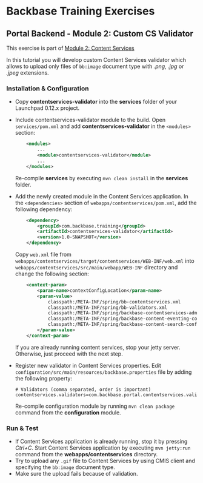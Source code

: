 # Backbase Training Exercises

## Portal Backend - Module 2: Custom CS Validator

This exercise is part of [Module 2: Content Services](../../..)

In this tutorial you will develop custom Content Services validator which allows to upload only files of `bb:image` document type with *.png*, *.jpg* or *.jpeg* extensions.

### Installation & Configuration

- Copy **contentservices-validator** into the **services** folder of your Launchpad 0.12.x project.

- Include contentservices-validator module to the build. Open `services/pom.xml` and add **contentservices-validator** in the `<modules>` section:
	```xml
	    <modules>
	        ...	    
	        <module>contentservices-validator</module>
	        ...
	    </modules>
	```	
	Re-compile **services** by executing `mvn clean install` in the **services** folder.

- Add the newly created module in the Content Services application. In the `<dependencies>` section of `webapps/contentservices/pom.xml`, add the following dependency:

	```xml
	    <dependency>
	        <groupId>com.backbase.training</groupId>
	        <artifactId>contentservices-validator</artifactId>
	        <version>1.0-SNAPSHOT</version>
	    </dependency>
	```

	Copy `web.xml` file from `webapps/contentservices/target/contentservices/WEB-INF/web.xml` into `webapps/contentservices/src/main/webapp/WEB-INF` directory and change the following section:
	
	```xml
        <context-param>
            <param-name>contextConfigLocation</param-name>
            <param-value>
                classpath:/META-INF/spring/bb-contentservices.xml
                classpath:/META-INF/spring/bb-validators.xml
                classpath:/META-INF/spring/backbase-contentservices-administration-business.xml
                classpath:/META-INF/spring/backbase-content-eventing-config.xml
                classpath:/META-INF/spring/backbase-content-search-config.xml
            </param-value>
        </context-param>
	```

	If you are already running content services, stop your jetty server. Otherwise, just proceed with the next step.     

- Register new validator in Content Services properties. Edit `configuration/src/main/resources/backbase.properties` file by adding the following property: 
    
    ```    
    # Validators (comma separated, order is important)
	contentservices.validators=com.backbase.portal.contentservices.validator.impl.RepositorySchemaValidator,com.backbase.portal.contentservices.validator.impl.CustomValidator
    ```
    Re-compile configuration module by running `mvn clean package` command from the **configuration** module.    

### Run & Test

- If Content Services application is already running, stop it by pressing *Ctrl+C*. Start Content Services application by executing `mvn jetty:run` command from the **webapps/contentservices** directory.
- Try to upload any `.gif` file to Content Services by using CMIS client and specifying the `bb:image` document type.
- Make sure the upload fails because of validation.
	
	
	
	

